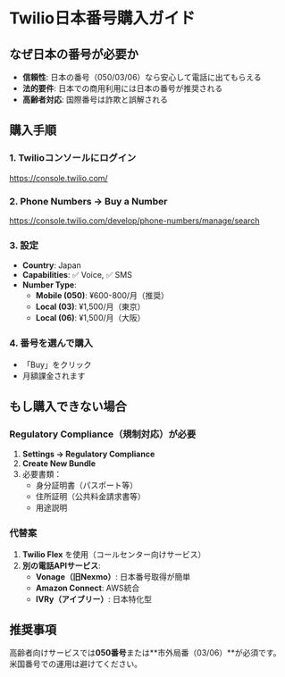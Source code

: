 # Twilio日本番号購入ガイド

## なぜ日本の番号が必要か

- **信頼性**: 日本の番号（050/03/06）なら安心して電話に出てもらえる
- **法的要件**: 日本での商用利用には日本の番号が推奨される
- **高齢者対応**: 国際番号は詐欺と誤解される

## 購入手順

### 1. Twilioコンソールにログイン
https://console.twilio.com/

### 2. Phone Numbers → Buy a Number
https://console.twilio.com/develop/phone-numbers/manage/search

### 3. 設定
- **Country**: Japan
- **Capabilities**: ✅ Voice, ✅ SMS
- **Number Type**:
  - **Mobile (050)**: ¥600-800/月（推奨）
  - **Local (03)**: ¥1,500/月（東京）
  - **Local (06)**: ¥1,500/月（大阪）

### 4. 番号を選んで購入
- 「Buy」をクリック
- 月額課金されます

## もし購入できない場合

### Regulatory Compliance（規制対応）が必要

1. **Settings → Regulatory Compliance**
2. **Create New Bundle**
3. 必要書類：
   - 身分証明書（パスポート等）
   - 住所証明（公共料金請求書等）
   - 用途説明

### 代替案

1. **Twilio Flex** を使用（コールセンター向けサービス）
2. **別の電話APIサービス**:
   - **Vonage（旧Nexmo）**: 日本番号取得が簡単
   - **Amazon Connect**: AWS統合
   - **IVRy（アイブリー）**: 日本特化型

## 推奨事項

高齢者向けサービスでは**050番号**または**市外局番（03/06）**が必須です。
米国番号での運用は避けてください。